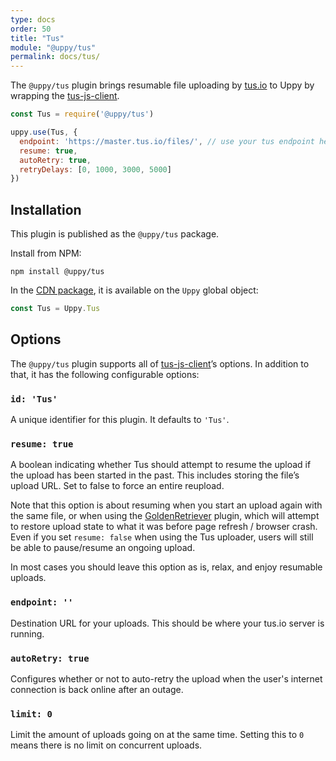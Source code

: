 ```yaml
---
type: docs
order: 50
title: "Tus"
module: "@uppy/tus"
permalink: docs/tus/
---
```


The `@uppy/tus` plugin brings resumable file uploading by [tus.io](http://tus.io) to Uppy by wrapping the [tus-js-client][].

```js
const Tus = require('@uppy/tus')

uppy.use(Tus, {
  endpoint: 'https://master.tus.io/files/', // use your tus endpoint here
  resume: true,
  autoRetry: true,
  retryDelays: [0, 1000, 3000, 5000]
})
```

## Installation

This plugin is published as the `@uppy/tus` package.

Install from NPM:

```shell
npm install @uppy/tus
```

In the [CDN package](/docs/#With-a-script-tag), it is available on the `Uppy` global object:

```js
const Tus = Uppy.Tus
```

## Options

The `@uppy/tus` plugin supports all of [tus-js-client][]’s options. In addition to that, it has the following configurable options:

### `id: 'Tus'`

A unique identifier for this plugin. It defaults to `'Tus'`.

### `resume: true`

A boolean indicating whether Tus should attempt to resume the upload if the upload has been started in the past. This includes storing the file’s upload URL. Set to false to force an entire reupload.

Note that this option is about resuming when you start an upload again with the same file, or when using the [GoldenRetriever](/docs/golden-retriever/) plugin, which will attempt to restore upload state to what it was before page refresh / browser crash. Even if you set `resume: false` when using the Tus uploader, users will still be able to pause/resume an ongoing upload.

In most cases you should leave this option as is, relax, and enjoy resumable uploads.

### `endpoint: ''`

Destination URL for your uploads. This should be where your tus.io server is running.

### `autoRetry: true`

Configures whether or not to auto-retry the upload when the user's internet connection is back online after an outage.

### `limit: 0`

Limit the amount of uploads going on at the same time. Setting this to `0` means there is no limit on concurrent uploads.

[tus-js-client]: https://github.com/tus/tus-js-client
